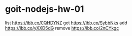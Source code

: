 # goit-nodejs-hw-01

list https://ibb.co/0QHDYNZ
get https://ibb.co/SybbNks
add https://ibb.co/yXXD5dG
remove https://ibb.co/2nCYkgc
